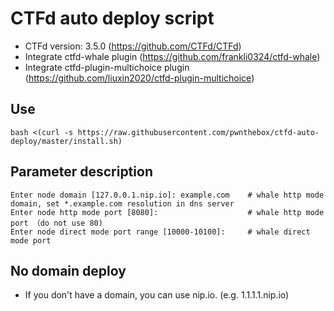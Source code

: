 # CTFd auto deploy script

- CTFd version: 3.5.0 (https://github.com/CTFd/CTFd)
- Integrate ctfd-whale plugin (https://github.com/frankli0324/ctfd-whale)
- Integrate ctfd-plugin-multichoice plugin (https://github.com/liuxin2020/ctfd-plugin-multichoice)

## Use
```
bash <(curl -s https://raw.githubusercontent.com/pwnthebox/ctfd-auto-deploy/master/install.sh)
```

## Parameter description
```
Enter node domain [127.0.0.1.nip.io]: example.com    # whale http mode domain, set *.example.com resolution in dns server
Enter node http mode port [8080]:                    # whale http mode port （do not use 80)
Enter node direct mode port range [10000-10100]:     # whale direct mode port
```

## No domain deploy
- If you don't have a domain, you can use nip.io. (e.g. 1.1.1.1.nip.io)
